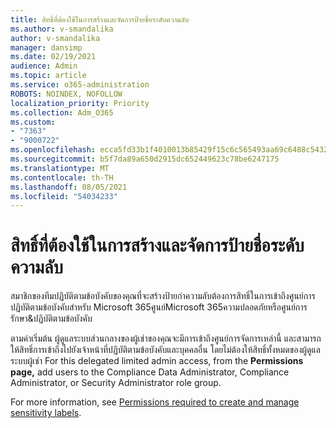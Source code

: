 ```yaml
---
title: สิทธิ์ที่ต้องใช้ในการสร้างและจัดการป้ายชื่อระดับความลับ
ms.author: v-smandalika
author: v-smandalika
manager: dansimp
ms.date: 02/19/2021
audience: Admin
ms.topic: article
ms.service: o365-administration
ROBOTS: NOINDEX, NOFOLLOW
localization_priority: Priority
ms.collection: Adm_O365
ms.custom:
- "7363"
- "9000722"
ms.openlocfilehash: ecca5fd33b1f4010013b85429f15c6c565493aa69c6488c5432a7bb29432f738
ms.sourcegitcommit: b5f7da89a650d2915dc652449623c78be6247175
ms.translationtype: MT
ms.contentlocale: th-TH
ms.lasthandoff: 08/05/2021
ms.locfileid: "54034233"
---
```

# <a name="permissions-required-to-create-and-manage-sensitivity-labels"></a>สิทธิ์ที่ต้องใช้ในการสร้างและจัดการป้ายชื่อระดับความลับ

สมาชิกของทีมปฏิบัติตามข้อบังคับของคุณที่จะสร้างป้ายก่าความลับต้องการสิทธิ์ในการเข้าถึงศูนย์การปฏิบัติตามข้อบังคับสําหรับ Microsoft 365ศูนย์Microsoft 365ความปลอดภัยหรือศูนย์การรักษา&ปฏิบัติตามข้อบังคับ

ตามค่าเริ่มต้น ผู้ดูแลระบบส่วนกลางของผู้เช่าของคุณจะมีการเข้าถึงศูนย์การจัดการเหล่านี้ และสามารถให้สิทธิ์การเข้าถึงไปยังเจ้าหน้าที่ปฏิบัติตามข้อบังคับและบุคคลอื่น โดยไม่ต้องให้สิทธิ์ทั้งหมดของผู้ดูแลระบบผู้เช่า For this delegated limited admin access, from the **Permissions page,** add users to the Compliance Data Administrator, Compliance Administrator, or Security Administrator role group.

For more information, see [Permissions required to create and manage sensitivity labels](https://docs.microsoft.com/microsoft-365/compliance/get-started-with-sensitivity-labels).